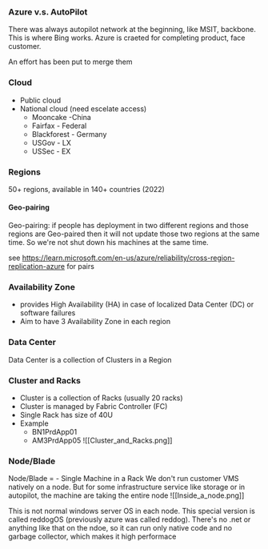 
### Azure v.s. AutoPilot

There was always autopilot network at the beginning, like MSIT, backbone. This is where Bing works. Azure is craeted for completing product, face customer.

An effort has been put to merge them

### Cloud

- Public cloud
-  National cloud (need escelate access)
	- Mooncake -China
	- Fairfax - Federal
	- Blackforest - Germany
	- USGov - LX
	- USSec - EX

### Regions

50+ regions, available in 140+ countries (2022)

#### Geo-pairing
Geo-pairing: if people has deployment in two different regions and those regions are Geo-paired then it will not update those two regions at the same time. So we're not shut down his machines at the same time.

see https://learn.microsoft.com/en-us/azure/reliability/cross-region-replication-azure for pairs

### Availability Zone

-  provides High Availability (HA) in case of localized Data Center (DC) or software failures
- Aim to have 3 Availability Zone in each region

### Data Center

Data Center is a collection of Clusters in a Region

### Cluster and Racks

-  Cluster is a collection of Racks (usually 20 racks)
-  Cluster is managed by Fabric Controller (FC)
-  Single Rack has size of 40U
-   Example
	- BN1PrdApp01
	- AM3PrdApp05
![[Cluster_and_Racks.png]]


### Node/Blade
Node/Blade = -   Single Machine in a Rack
We don't run customer VMS natively on a node. But for some infrastructure service like storage or in autopilot, the machine are taking the entire node
![[Inside_a_node.png]]


This is not normal windows server OS in each node. This special version is called reddogOS (previously azure was called reddog). There's no .net or anything like that on the ndoe, so it can run only native code and no garbage collector, which makes it high performace



